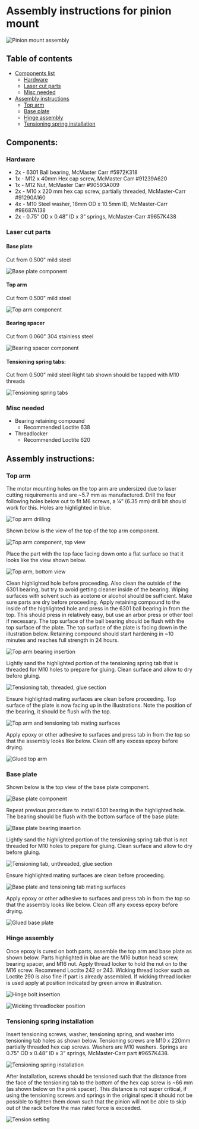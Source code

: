 # Assembly instructions for pinion mount

![Pinion mount assembly](Pictures/Pinion%20mount%20assembly.png)

## Table of contents
- [Components list](#components)
    - [Hardware](#hardware)
    - [Laser cut parts](#laser-cut-parts)
    - [Misc needed](#misc-needed)
- [Assembly instructions](#assembly-instructions)
    - [Top arm](#top-arm)
    - [Base plate](#base-plate)
    - [Hinge assembly](#hinge-assembly)
    - [Tensioning spring installation](#tensioning-spring-installation)

## Components:
### Hardware
- 2x - 6301 Ball bearing, McMaster Carr #5972K318
- 1x - M12 x 40mm Hex cap screw, McMaster Carr #91239A620
- 1x - M12 Nut, McMaster Carr #90593A009
- 2x - M10 x 220 mm hex cap screw, partially threaded, McMaster-Carr #91290A160
- 4x - M10 Steel washer, 18mm OD x 10.5mm ID, McMaster-Carr #98687A138
- 2x - 0.75” OD x 0.48” ID x 3” springs, McMaster-Carr #9657K438

### Laser cut parts
#### Base plate
Cut from 0.500" mild steel

![Base plate component](Pictures/Base%20plate.png)
#### Top arm
Cut from 0.500" mild steel

![Top arm component](Pictures/Top%20arm.png)
#### Bearing spacer
Cut from 0.060" 304 stainless steel

![Bearing spacer component](Pictures/Bearing%20spacer.png)
#### Tensioning spring tabs:
Cut from 0.500" mild steel
Right tab shown should be tapped with M10 threads

![Tensioning spring tabs](Pictures/Tensioning%20spring%20tabs.png)

### Misc needed
- Bearing retaining compound
    - Recommended Loctite 638
- Threadlocker
    - Recommended Loctite 620
## Assembly instructions:

### Top arm
The motor mounting holes on the top arm are undersized due to laser cutting requirements and are ~5.7 mm as manufactured. Drill the four following holes below out to fit M6 screws, a ¼” (6.35 mm) drill bit should work for this. Holes are highlighted in blue.

![Top arm drilling](Pictures/Drilling%20locations.png)

Shown below is the view of the top of the top arm component.

![Top arm component, top view](Pictures/Top%20arm.png)

Place the part with the top face facing down onto a flat surface so that it looks like the view shown below.

![Top arm, bottom view](Pictures/Top%20arm%20bottom%20view.png)

Clean highlighted hole before proceeding. Also clean the outside of the 6301 bearing, but try to avoid getting cleaner inside of the bearing. Wiping surfaces with solvent such as acetone or alcohol should be sufficient. 
Make sure parts are dry before proceeding. Apply retaining compound to the inside of the highlighted hole and press in the 6301 ball bearing in from the top. This should press in relatively easy, but use an arbor press or other tool if necessary. The top surface of the ball bearing should be flush with the top surface of the plate. The top surface of the plate is facing down in the illustration below. Retaining compound should start hardening in ~10 minutes and reaches full strength in 24 hours.

![Top arm bearing insertion](Pictures/Top%20arm%20bearing%20insertion.png)

Lightly sand the highlighted portion of the tensioning spring tab that is threaded for M10 holes to prepare for gluing. Clean surface and allow to dry before gluing.

![Tensioning tab, threaded, glue section](Pictures/Threaded%20tensioning%20tab%2C%20glue.png)

Ensure highlighted mating surfaces are clean before proceeding. Top surface of the plate is now facing up in the illustrations. Note the position of the bearing, it should be flush with the top.

![Top arm and tensioning tab mating surfaces](Pictures/Top%20arm%20gluing.png)

Apply epoxy or other adhesive to surfaces and press tab in from the top so that the assembly looks like below. Clean off any excess epoxy before drying.

![Glued top arm](Pictures/Glued%20top%20arm.png)

### Base plate
Shown below is the top view of the base plate component.

![Base plate component](Pictures/Base%20plate.png)

Repeat previous procedure to install 6301 bearing in the highlighted hole. The bearing should be flush with the bottom surface of the base plate:

![Base plate bearing insertion](Pictures/Base%20plate%20bearing%20insertion.png)

Lightly sand the highlighted portion of the tensioning spring tab that is not threaded for M10 holes to prepare for gluing. Clean surface and allow to dry before gluing.

![Tensioning tab, unthreaded, glue section](Pictures/Unthreaded%20tensioning%20tab%2C%20glue.png)

Ensure highlighted mating surfaces are clean before proceeding.

![Base plate and tensioning tab mating surfaces](Pictures/Base%20plate%20gluing.png)

Apply epoxy or other adhesive to surfaces and press tab in from the top so that the assembly looks like below. Clean off any excess epoxy before drying.

![Glued base plate](Pictures/Glued%20base%20plate.png)

### Hinge assembly
Once epoxy is cured on both parts, assemble the top arm and base plate as shown below. Parts highlighted in blue are the M16 button head screw, bearing spacer, and M16 nut. Apply thread locker to hold the nut on to the M16 screw. Recommend Loctite 242 or 243. Wicking thread locker such as Loctite 290 is also fine if part is already assembled. If wicking thread locker is used apply at position indicated by green arrow in illustration.

![Hinge bolt insertion](Pictures/Hinge%20bolt%20insertion.png)

![Wicking threadlocker position](Pictures/Hinge%20bolt%2C%20threadlocker%20location.png)

### Tensioning spring installation
Insert tensioning screws, washer, tensioning spring, and washer into tensioning tab holes as shown below. Tensioning screws are M10 x 220mm partially threaded hex cap screws. Washers are M10 washers. Springs are 0.75” OD x 0.48” ID x 3” springs, McMaster-Carr part #9657K438. 

![Tensioning spring installation](Pictures/Tensioning%20spring%20installation.png)

After installation, screws should be tensioned such that the distance from the face of the tensioning tab to the bottom of the hex cap screw is ~66 mm (as shown below on the pink spacer). This distance is not super critical, if using the tensioning screws and springs in the original spec it should not be possible to tighten them down such that the pinion will not be able to skip out of the rack before the max rated force is exceeded. 

![Tension setting](Pictures/Tension%20setting.png)

